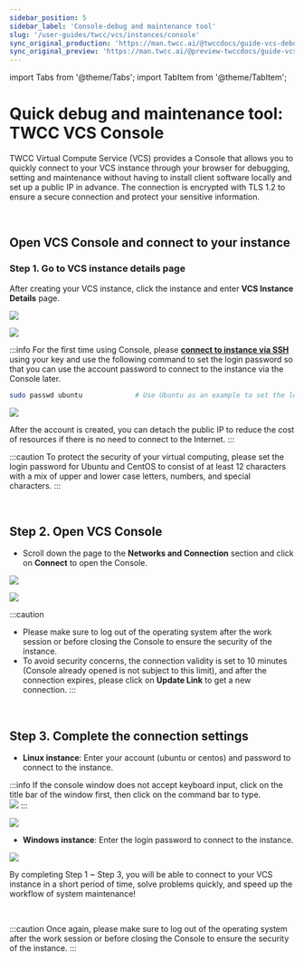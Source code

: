 ```yaml
---
sidebar_position: 5
sidebar_label: 'Console-debug and maintenance tool'
slug: '/user-guides/twcc/vcs/instances/console'
sync_original_production: 'https://man.twcc.ai/@twccdocs/guide-vcs-debug-tool-console-zh' 
sync_original_preview: 'https://man.twcc.ai/@preview-twccdocs/guide-vcs-debug-tool-console-zh' 
---
```


import Tabs from '@theme/Tabs';
import TabItem from '@theme/TabItem';

# Quick debug and maintenance tool: TWCC VCS Console

TWCC Virtual Compute Service (VCS) provides a Console that allows you to quickly connect to your VCS instance through your browser for debugging, setting and maintenance without having to install client software locally and set up a public IP in advance. The connection is encrypted with TLS 1.2 to ensure a secure connection and protect your sensitive information.

<br/>

## Open VCS Console and connect to your instance

### Step 1. Go to VCS instance details page

After creating your VCS instance, click the instance and enter **VCS Instance Details** page.

![](https://cos.twcc.ai/SYS-MANUAL/uploads/upload_8b971dc1af91154b8a8492411b5fe6d7.png)

![](https://cos.twcc.ai/SYS-MANUAL/uploads/upload_db9d8f9e2f69436f3cfc1d1de1b38f4f.png)

:::info
For the first time using Console, please [**connect to instance via SSH**](/docs/user-guides/twcc/vcs/connect-to-linux-instance) using your key and use the following command to set the login password so that you can use the account password to connect to the instance via the Console later.

```bash
sudo passwd ubuntu             # Use Ubuntu as an example to set the login password
```

![](https://cos.twcc.ai/SYS-MANUAL/uploads/upload_a8dc2923f95519849ab536fc51f9a3e7.png)

After the account is created, you can detach the public IP to reduce the cost of resources if there is no need to connect to the Internet.
:::

:::caution
To protect the security of your virtual computing, please set the login password for Ubuntu and CentOS to consist of at least 12 characters with a mix of upper and lower case letters, numbers, and special characters.
:::

<br/>

## Step 2. Open VCS Console

- Scroll down the page to the **Networks and Connection** section and click on **Connect** to open the Console.

![](https://cos.twcc.ai/SYS-MANUAL/uploads/upload_ab961195932f688d806b1f86c871ebaa.png)

![](https://cos.twcc.ai/SYS-MANUAL/uploads/upload_f6eb6c85931b67d7df3cc9b4f33cd494.png)

:::caution
- Please make sure to log out of the operating system after the work session or before closing the Console to ensure the security of the instance.
- To avoid security concerns, the connection validity is set to 10 minutes (Console already opened is not subject to this limit), and after the connection expires, please click on **Update Link** to get a new connection.
:::

<br/>

## Step 3. Complete the connection settings

- **Linux instance**: Enter your account (ubuntu or centos) and password to connect to the instance.

:::info
If the console window does not accept keyboard input, click on the title bar of the window first, then click on the command bar to type.<br/>
![](https://cos.twcc.ai/SYS-MANUAL/uploads/upload_ad36eed070250abf714112818f6bcea0.gif)
:::

![](https://cos.twcc.ai/SYS-MANUAL/uploads/upload_8522546062af0abbc44e3a9aa49caf90.png)

- **Windows instance**: Enter the login password to connect to the instance.

![](https://cos.twcc.ai/SYS-MANUAL/uploads/upload_d89ac98795067d2f8228480c0f689a21.png)

By completing Step 1 ~ Step 3, you will be able to connect to your VCS instance in a short period of time, solve problems quickly, and speed up the workflow of system maintenance!

<br/>

:::caution
Once again, please make sure to log out of the operating system after the work session or before closing the Console to ensure the security of the instance.
:::